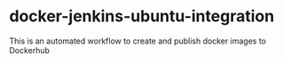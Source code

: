 # docker-jenkins-ubuntu-integration
This is an automated workflow to create and publish docker images to Dockerhub
